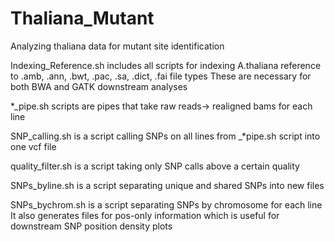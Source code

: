 # Thaliana_Mutant
Analyzing thaliana data for mutant site identification


Indexing_Reference.sh includes all scripts for indexing A.thaliana reference to .amb, .ann, .bwt, .pac, .sa, .dict, .fai file types
  These are necessary for both BWA and GATK downstream analyses
  
*_pipe.sh scripts are pipes that take raw reads-> realigned bams for each line

SNP_calling.sh is a script calling SNPs on all lines from _*pipe.sh script into one vcf file

quality_filter.sh is a script taking only SNP calls above a certain quality

SNPs_byline.sh is a script separating unique and shared SNPs into new files

SNPs_bychrom.sh is a script separating SNPs by chromosome for each line
  It also generates files for pos-only information which is useful for downstream SNP position density plots
